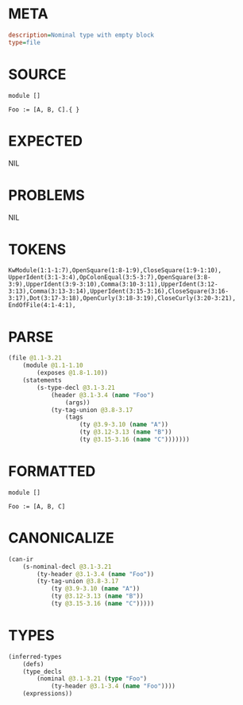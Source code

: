 # META
~~~ini
description=Nominal type with empty block
type=file
~~~
# SOURCE
~~~roc
module []

Foo := [A, B, C].{ }
~~~
# EXPECTED
NIL
# PROBLEMS
NIL
# TOKENS
~~~zig
KwModule(1:1-1:7),OpenSquare(1:8-1:9),CloseSquare(1:9-1:10),
UpperIdent(3:1-3:4),OpColonEqual(3:5-3:7),OpenSquare(3:8-3:9),UpperIdent(3:9-3:10),Comma(3:10-3:11),UpperIdent(3:12-3:13),Comma(3:13-3:14),UpperIdent(3:15-3:16),CloseSquare(3:16-3:17),Dot(3:17-3:18),OpenCurly(3:18-3:19),CloseCurly(3:20-3:21),
EndOfFile(4:1-4:1),
~~~
# PARSE
~~~clojure
(file @1.1-3.21
	(module @1.1-1.10
		(exposes @1.8-1.10))
	(statements
		(s-type-decl @3.1-3.21
			(header @3.1-3.4 (name "Foo")
				(args))
			(ty-tag-union @3.8-3.17
				(tags
					(ty @3.9-3.10 (name "A"))
					(ty @3.12-3.13 (name "B"))
					(ty @3.15-3.16 (name "C")))))))
~~~
# FORMATTED
~~~roc
module []

Foo := [A, B, C]
~~~
# CANONICALIZE
~~~clojure
(can-ir
	(s-nominal-decl @3.1-3.21
		(ty-header @3.1-3.4 (name "Foo"))
		(ty-tag-union @3.8-3.17
			(ty @3.9-3.10 (name "A"))
			(ty @3.12-3.13 (name "B"))
			(ty @3.15-3.16 (name "C")))))
~~~
# TYPES
~~~clojure
(inferred-types
	(defs)
	(type_decls
		(nominal @3.1-3.21 (type "Foo")
			(ty-header @3.1-3.4 (name "Foo"))))
	(expressions))
~~~
